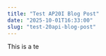 ```yaml
---
title: "Test AP20I Blog Post"
date: "2025-10-01T16:33:00"
slug: "test-20api-blog-post"
---
```


<p>This is a te</p>
